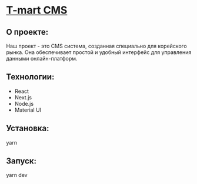 # [T-mart CMS](https://t-mart-cms.vercel.app/member/memberSearch)

## О проекте:

Наш проект - это CMS система, созданная специально для корейского рынка.
Она обеспечивает простой и удобный интерфейс для управления данными онлайн-платформ.

## Технологии:

* React
* Next.js
* Node.js
* Material UI

## Установка: 

yarn

## Запуск:

yarn dev
